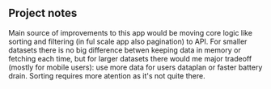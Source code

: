 ## Project notes

Main source of improvements to this app would be moving core logic like sorting and filtering (in ful scale app also pagination) to API. For smaller datasets there is no big difference betwen keeping data in memory or fetching each time, but for larger datasets there would me major tradeoff (mostly for mobile users): use more data for users dataplan or faster battery drain.  Sorting requires more atention as it's not quite there. 
